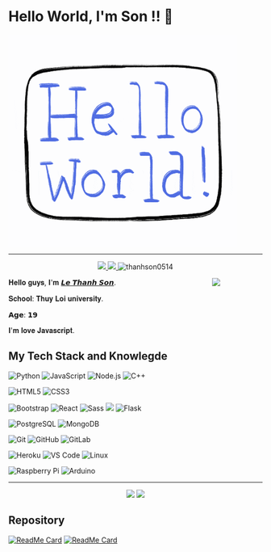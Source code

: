 # Hello World, I'm Son !! 👋

<img align="center" src="https://raw.githubusercontent.com/thanhson0514/thanhson0514/master/giphy.gif" alt="header" height="420" width="90%">

---

<p align="center">
  <a href="https://facebook.com/lethanhson.wist0514">
    <img src="https://img.shields.io/badge/-Le%20Thanh%20Son-fff?style=flat-square&logo=facebook">
  </a>
  <a href="https://github.com/thanhson0514">
    <img src="https://img.shields.io/github/followers/thanhson0514?label=Follow&style=social">
  </a>
  <img src="https://komarev.com/ghpvc/?username=thanhson0514" alt="thanhson0514" />
</p>

<p align="center">
  <img align="right" src="https://media3.giphy.com/media/ln7z2eWriiQAllfVcn/200w.webp" width="100">
  <p>𝐇𝐞𝐥𝐥𝐨 𝐠𝐮𝐲𝐬, 𝐈'𝐦 <a href="https://www.facebook.com/lethanhson.wist0514/">𝙇𝙚 𝙏𝙝𝙖𝙣𝙝 𝙎𝙤𝙣</a>.</p>

  <p>𝐒𝐜𝐡𝐨𝐨𝐥: 𝐓𝐡𝐮𝐲 𝐋𝐨𝐢 𝐮𝐧𝐢𝐯𝐞𝐫𝐬𝐢𝐭𝐲.</p>
  <p>𝗔𝗴𝗲: 𝟭𝟵</p>
  <p>𝐈'𝐦 𝐥𝐨𝐯𝐞 𝐉𝐚𝐯𝐚𝐬𝐜𝐫𝐢𝐩𝐭.</p>
</p>


## My Tech Stack and Knowlegde

![Python](https://img.shields.io/badge/-Python-fff?style=flat-square&logo=python)
![JavaScript](https://img.shields.io/badge/-JavaScript-fff?style=flat-square&logo=JavaScript&logoColor=ddc508)
![Node.js](https://img.shields.io/badge/-Node.js-fff?&style=flat-square&logo=node.js)
![C++](https://img.shields.io/badge/-C++-fff?style=flat-square&logo=c%2b%2b&logoColor=00599C)


![HTML5](https://img.shields.io/badge/-HTML5-fff?style=flat-square&logo=html5&logoColor=E34F26)
![CSS3](https://img.shields.io/badge/-CSS3-fff?style=flat-square&logo=css3&logoColor=1572B6)


![Bootstrap](https://img.shields.io/badge/-Bootstrap-fff?style=flat-square&logo=bootstrap&logoColor=563D7C)
![React](https://img.shields.io/badge/-React-fff?style=flat-square&logo=React)
![Sass](https://img.shields.io/badge/-Sass-fff?style=flat-square&logo=sass)
![](https://img.shields.io/badge/express.js%20-%23404d59.svg?&style=flat-square)
![Flask](https://img.shields.io/badge/-Flask-fff?style=flat-square&logo=flask&logoColor=006400)


![PostgreSQL](https://img.shields.io/badge/-PostgreSQL-fff?style=flat-square&logo=PostgreSQL&logoColor=336791)
![MongoDB](https://img.shields.io/badge/-MongoDB-fff?style=flat-square&logo=mongodb)


![Git](https://img.shields.io/badge/-Git-fff?style=flat-square&logo=git)
![GitHub](https://img.shields.io/badge/-GitHub-fff?style=flat-square&logo=github&logoColor=181717)
![GitLab](https://img.shields.io/badge/-GitLab-fff?style=flat-square&logo=gitlab&logoColor=FCA121)


![Heroku](https://img.shields.io/badge/-Heroku-fff?style=flat-square&logo=heroku&logoColor=%23CC6699)
![VS Code](https://img.shields.io/badge/-VS%20Code-fff?style=flat-square&logo=visual-studio-code&logoColor=007ACC)
![Linux](https://img.shields.io/badge/-Linux-fff?style=flat-square&logo=linux&logoColor=000)


![Raspberry Pi](https://img.shields.io/badge/-Raspberry%20Pi-fff?style=flat-square&logo=Raspberry-Pi&logoColor=C51A4A)
![Arduino](https://img.shields.io/badge/-Arduino-fff?style=flat-square&logo=Arduino&logoColor=00979D)

---

<p align="center">
  <img src="https://github-readme-stats.vercel.app/api/top-langs/?username=thanhson0514&theme=dark&card_width=220&line_height=100" height="250px" />
  <img src="https://github-readme-stats.vercel.app/api?username=thanhson0514&show_icons=true&theme=radical">
</p>


## Repository
[![ReadMe Card](https://github-readme-stats.vercel.app/api/pin/?username=thanhson0514&theme=dark&repo=Contact-Keeper)](https://github.com/thanhson0514/Contact-Keeper)
[![ReadMe Card](https://github-readme-stats.vercel.app/api/pin/?username=thanhson0514&theme=dark&repo=Scheduler-and-Api-TLU)](https://github.com/thanhson0514/Scheduler-and-Api-TLU)
